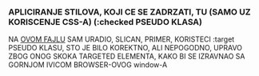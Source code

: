 ### APLICIRANJE STILOVA, KOJI CE SE ZADRZATI, TU (SAMO UZ KORISCENJE CSS-A) (:checked PSEUDO KLASA)

NA [OVOM FAJLU](5.%20LINK,%20LOCATION%20AND%20USER%20ACTIONS.md) SAM URADIO, SLICAN, PRIMER, KORISTECI :target PSEUDO KLASU, STO JE BILO KOREKTNO, ALI NEPOGODNO, UPRAVO ZBOG ONOG SKOKA TARGETED ELEMENTA, KAKO BI SE IZRAVNAO SA GORNJOM IVICOM BROWSER-OVOG window-A

